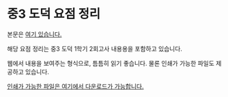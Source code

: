 # 중3 도덕 요점 정리

본문은 [여기 있습니다.](https://fennecfoxgaon.github.io/MiddleSchool3EthicsSummary/summary)

해당 요점 정리는 중3 도덕 1학기 2회고사 내용용을 포함하고 있습니다.

웹에서 내용을 보여주는 형식으로, 틈틈히 읽기 좋습니다. 물론 인쇄가 가능한 파일도 제공하고 있습니다.

[인쇄가 가능한 파일은 여기에서 다운로드가 가능합니다.](https://github.com/FennecFoxGaon/MiddleSchool3EthicsSummary/raw/master/attachment/%EB%8F%84%EB%8D%95%20%EC%9A%94%EC%A0%90%EC%A0%95%EB%A6%AC.pdf)
